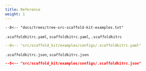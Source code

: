 ```yaml
---
title: Reference
weight: 1
---
```


```asciidoc
--8<-- "docs/trees/tree-src-scaffold-kit-examples.txt"
```

`.scaffoldkitrc.yaml`, `scaffoldkitrc.yaml`, `.scaffoldkitrc`

```yaml
--8<-- "src/scaffold_kit/examples/configs/.scaffoldkitrc.yaml"
```

`.scaffoldkitrc.json`, `scaffoldkitrc.json`

```json
--8<-- "src/scaffold_kit/examples/configs/.scaffoldkitrc.json"
```
